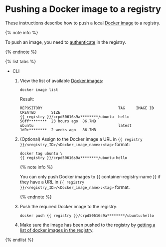 # Pushing a Docker image to a registry

These instructions describe how to push a local [Docker image](../../concepts/docker-image.md) to a registry.

{% note info %}

To push an image, you need to [authenticate](../authentication.md) in the registry.

{% endnote %}

{% list tabs %}

- CLI

   1. View the list of available [Docker images](../../concepts/docker-image.md):

      ```
      docker image list
      ```

      Result:

      ```
      REPOSITORY                                  TAG     IMAGE ID      CREATED       SIZE
      {{ registry }}/crpd50616s9a********/ubuntu  hello   50ff********  23 hours ago  86.7MB
      ubuntu                                      latest  1d9c********  2 weeks ago   86.7MB
      ```

   1. (Optional) Assign to the Docker image a URL in `{{ registry }}/<registry_ID>/<Docker_image_name>:<tag>` format:

      ```
      docker tag ubuntu \
      {{ registry }}/crpd50616s9a********/ubuntu:hello
      ```

      {% note info %}

      You can only push Docker images to {{ container-registry-name }} if they have a URL in `{{ registry }}/<registry_ID>/<Docker_image_name>:<tag>` format.

      {% endnote %}

   1. Push the required Docker image to the registry:

      ```
      docker push {{ registry }}/crpd50616s9a********/ubuntu:hello
      ```

   1. Make sure the image has been pushed to the registry by [getting a list of docker images in the registry](docker-image-list.md#docker-image-list).

{% endlist %}